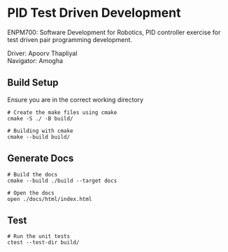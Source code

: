 # PID Test Driven Development
ENPM700: Software Development for Robotics, PID controller exercise for test driven pair programming development.

Driver: Apoorv Thapliyal </br>
Navigator: Amogha 

## Build Setup
Ensure you are in the correct working directory
```
# Create the make files using cmake
cmake -S ./ -B build/

# Building with cmake
cmake --build build/
```

## Generate Docs
```
# Build the docs
cmake --build ./build --target docs

# Open the docs
open ./docs/html/index.html
```

## Test
```
# Run the unit tests
ctest --test-dir build/
```